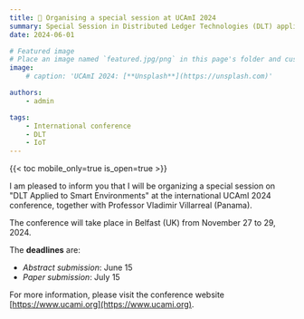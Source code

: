 ```yaml
---
title: 📰 Organising a special session at UCAmI 2024
summary: Special Session in Distributed Ledger Technologies (DLT) applied to Smart Environments (SE)
date: 2024-06-01

# Featured image
# Place an image named `featured.jpg/png` in this page's folder and customize its options here.
image:
    # caption: 'UCAmI 2024: [**Unsplash**](https://unsplash.com)'

authors:
    - admin

tags:
    - International conference
    - DLT
    - IoT
---
```


{{< toc mobile_only=true is_open=true >}}

I am pleased to inform you that I will be organizing a special session on "DLT Applied to Smart Environments" at the international UCAmI 2024 conference, together with Professor Vladimir Villarreal (Panama).

The conference will take place in Belfast (UK) from November 27 to 29, 2024.

The **deadlines** are:

-   _Abstract submission_: June 15
-   _Paper submission_: July 15

For more information, please visit the conference website [https://www.ucami.org](https://www.ucami.org).
